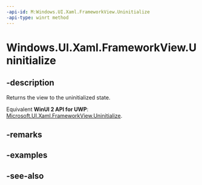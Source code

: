 ```yaml
---
-api-id: M:Windows.UI.Xaml.FrameworkView.Uninitialize
-api-type: winrt method
---
```


<!-- Method syntax
public void Uninitialize()
-->

# Windows.UI.Xaml.FrameworkView.Uninitialize

## -description
Returns the view to the uninitialized state.

Equivalent **WinUI 2 API for UWP**: [Microsoft.UI.Xaml.FrameworkView.Uninitialize](/windows/winui/api/microsoft.ui.xaml.frameworkview.uninitialize).

## -remarks

## -examples

## -see-also
